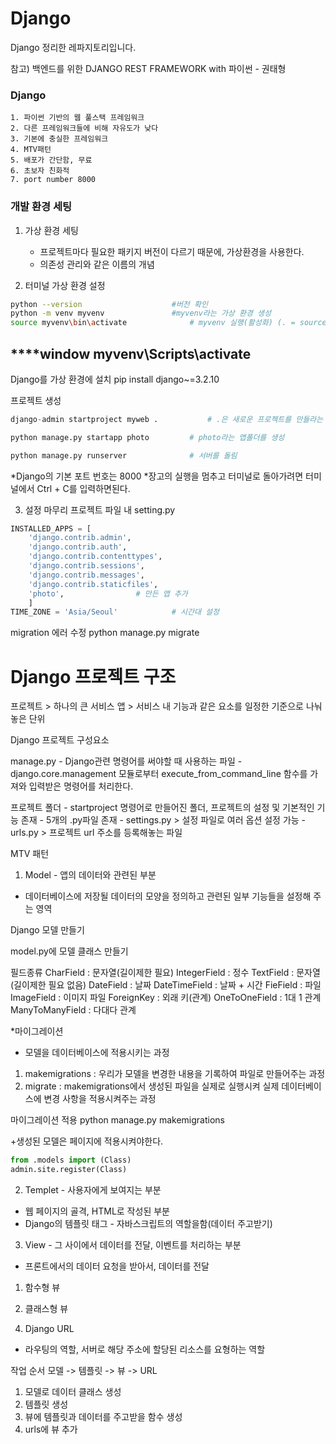 # Django
Django 정리한 레파지토리입니다.

참고) 백엔드를 위한 DJANGO REST FRAMEWORK with 파이썬 - 권태형 

### Django

    1. 파이썬 기반의 웹 풀스택 프레임워크
    2. 다른 프레임워크들에 비해 자유도가 낮다
    3. 기본에 충실한 프레임워크
    4. MTV패턴
    5. 배포가 간단함, 무료
    6. 초보자 친화적
    7. port number 8000


### 개발 환경 세팅

1. 가상 환경 세팅
      - 프로젝트마다 필요한 패키지 버전이 다르기 때문에, 가상환경을 사용한다.
      - 의존성 관리와 같은 이름의 개념
      
2. 터미널 
가상 환경 설정<br>

```bash
python --version					#버전 확인
python -m venv myvenv				#myvenv라는 가상 환경 생성
source myvenv\bin\activate				# myvenv 실행(활성화) (. = source)
```

****window
myvenv\Scripts\activate
------------------------------------------------------

Django를 가상 환경에 설치
pip install django~=3.2.10

프로젝트 생성
```python
django-admin startproject myweb .			# .은 새로운 프로젝트를 만들라는 뜻

python manage.py startapp photo			# photo라는 앱폴더를 생성

python manage.py runserver				# 서버를 돌림
```
*Django의 기본 포트 번호는 8000
*장고의 실행을 멈추고 터미널로 돌아가려면 터미널에서 Ctrl + C를 입력하면된다.

3. 설정 마무리
프로젝트 파일 내 setting.py

```python
INSTALLED_APPS = [
	'django.contrib.admin',
	'django.contrib.auth',
	'django.contrib.contenttypes',
	'django.contrib.sessions',
	'django.contrib.messages',
	'django.contrib.staticfiles',
	'photo',				# 만든 앱 추가
	]
TIME_ZONE = 'Asia/Seoul'			# 시간대 설정
```


migration 에러 수정
python manage.py migrate


# Django 프로젝트 구조

프로젝트
	> 하나의 큰 서비스
앱
	> 서비스 내 기능과 같은 요소를 일정한 기준으로 나눠 놓은 단위


Django 프로젝트 구성요소

manage.py
	- Django관련 명령어를 써야할 때 사용하는 파일
	- django.core.management 모듈로부터 execute_from_command_line 함수를 가져와 
	   입력받은 명령어를 처리한다.

프로젝트 폴더
	- startproject 명령어로 만들어진 폴더, 프로젝트의 설정 및 기본적인 기능 존재
	- 5개의 .py파일 존재
	- settings.py > 설정 파일로 여러 옵션 설정 가능
	- urls.py > 프로젝트 url 주소를 등록해놓는 파일


MTV 패턴

1. Model - 앱의 데이터와 관련된 부분
- 데이터베이스에 저장될 데이터의 모양을 정의하고 관련된 일부 기능들을 설정해 주는 영역

Django 모델 만들기

model.py에 모델 클래스 만들기


필드종류
CharField : 문자열(길이제한 필요)
IntegerField : 정수
TextField : 문자열(길이제한 필요 없음)
DateField : 날짜
DateTimeField : 날짜 + 시간
FieField : 파일
ImageField : 이미지 파일
ForeignKey : 외래 키(관계)
OneToOneField : 1대 1 관계
ManyToManyField : 다대다 관계


*마이그레이션
- 모델을 데이터베이스에 적용시키는 과정

1. makemigrations : 우리가 모델을 변경한 내용을 기록하여 파일로 만들어주는 과정
2. migrate : makemigrations에서 생성된 파일을 실제로 실행시켜 실제 데이터베이스에 변경 사항을 적용시켜주는 과정


마이그레이션 적용
python manage.py makemigrations

+생성된 모델은 페이지에 적용시켜야한다.
```python	
from .models import (Class)
admin.site.register(Class)
```
	



2. Templet - 사용자에게 보여지는 부분
- 웹 페이지의 골격, HTML로 작성된 부분
- Django의 템플릿 태그 - 자바스크립트의 역할을함(데이터 주고받기)

3. View - 그 사이에서 데이터를 전달, 이벤트를 처리하는 부분
- 프론트에서의 데이터 요청을 받아서, 데이터를 전달

1) 함수형 뷰

2) 클래스형 뷰

4. Django URL
- 라우팅의 역할, 서버로 해당 주소에 할당된 리소스를 요형하는 역할

작업 순서
모델 -> 템플릿 -> 뷰 -> URL

1. 모델로 데이터 클래스 생성
2. 템플릿 생성
3. 뷰에 템플릿과 데이터를 주고받을 함수 생성
4. urls에 뷰 추가


